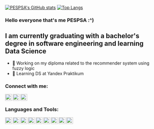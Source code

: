 <!--
**PESPSA/PESPSA** is a ✨ _special_ ✨ repository because its `README.md` (this file) appears on your GitHub profile.

Here are some ideas to get you started:

- 🔭 I’m currently working on ...
- 🌱 I’m currently learning ...
- 👯 I’m looking to collaborate on ...
- 🤔 I’m looking for help with ...
- 💬 Ask me about ...
- 📫 How to reach me: ...
- 😄 Pronouns: ...
- ⚡ Fun fact: ...
-->

[![PESPSA's GitHub stats](https://github-readme-stats.vercel.app/api?username=PESPSA&show_icons=true&theme=cobalt)](https://github.com/anuraghazra/github-readme-stats)
[![Top Langs](https://github-readme-stats.vercel.app/api/top-langs/?username=PESPSA&layout=compact)](https://github.com/anuraghazra/github-readme-stats)

### Hello everyone that's me PESPSA :^)

## I am currently graduating with a bachelor's degree in software engineering and learning Data Science
- 🔭 Working on my diploma related to the recommender system using fuzzy logic
- 🌱 Learning DS at Yandex Praktikum

### Connect with me:

[<img align="left" alt="Telegram" width="22px" src="https://img.icons8.com/color/48/000000/telegram-app--v1.png" />][Telegram]
[<img align="left" alt="VK" width="22px" src="https://img.icons8.com/color/25/000000/vk-circled.png" />][VK]
[<img align="left" alt="LinkedIn" width="22px" src="https://img.icons8.com/external-justicon-flat-justicon/48/000000/external-linkedin-social-media-justicon-flat-justicon.png" />][LinkedIn]

<br />

### Languages and Tools:

<img align="left" width="22px" src="https://img.icons8.com/color/48/000000/python--v1.png"/>
<img align="left" width="22px" src="https://img.icons8.com/fluency/48/000000/jupyter.png"/>
<img align="left" width="22px" src="https://img.icons8.com/color/48/000000/postgreesql.png"/>
<img align="left" width="22px" src="https://img.icons8.com/external-outline-juicy-fish/48/000000/external-sql-coding-and-development-outline-outline-juicy-fish.png"/>
<img align="left" width="22px" src="https://img.icons8.com/color/48/000000/c-sharp-logo.png"/>
<img align="left" width="22px" src="https://img.icons8.com/color/48/000000/git.png"/>
<img align="left" width="22px" src="https://img.icons8.com/material-outlined/48/000000/github.png"/>
<img align="left" width="22px" src="https://img.icons8.com/external-tal-revivo-shadow-tal-revivo/48/000000/external-html-5-is-a-software-solution-stack-that-defines-the-properties-and-behaviors-of-web-page-logo-shadow-tal-revivo.png"/>
<img align="left" width="22px" src="https://img.icons8.com/color/48/000000/css3.png"/>

[Telegram]:https://t.me/psapsa
[VK]:https://vk.com/yadadaya
[LinkedIn]:https://www.linkedin.com/in/андрей-чалый-897672216/
